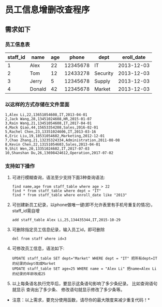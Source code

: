 # 员工信息增删改查程序

## 需求如下
### 员工信息表

staff_id | name | age | phone |dept | eroll_date
---------|------|-----|-------|-----|-----------
1        | Alex | 22|  12345678|IT| 2013-12-03
2        | Tom  | 12|  12433278|Security| 2013-12-03
3        | Jerry | 5|  12345678|Supply| 2013-12-03
4        | Donald| 42|  12345678|Market| 2013-12-03

### 以这样的方式存储在文件里面
    
    1,Alex Li,22,13651054608,IT,2013‐04‐01
    2,Jack Wang,28,13451024608,HR,2015‐01‐07
    3,Rain Wang,21,13451054608,IT,2017‐04‐01
    4,Mack Qiao,44,15653354208,Sales,2016‐02‐01
    5,Rachel Chen,23,13351024606,IT,2013‐03‐16
    6,Eric Liu,19,18531054602,Marketing,2012‐12‐01
    7,Chao Zhang,21,13235324334,Administration,2011‐08‐08
    8,Kevin Chen,22,13151054603,Sales,2013‐04‐01
    9,Shit Wen,20,13351024602,IT,2017‐07‐03
    10,Shanshan Du,26,13698424612,Operation,2017‐07‐02
    



### 支持如下操作
1. 可进行模糊查询，语法至少支持下面3种查询语法:
    ```
    find name,age from staff_table where age > 22
    find * from staff_table where dept = "IT"
    find * from staff_table where enroll_date like "2013"
    ```
2. 可创建新员工纪录，以phone做唯一键(即不允许表里有手机号重复的情况)，staff_id需自增
    ```
    add staff_table Alex Li,25,134435344,IT,2015‐10‐29
    ```
3. 可删除指定员工信息纪录，输入员工id，即可删除
    ```
    del from staff where id=3
    ```
4. 可修改员工信息，语法如下:
    ```
    UPDATE staff_table SET dept="Market" WHERE dept = "IT" 把所有dept=IT的纪录的dept改成Market
    UPDATE staff_table SET age=25 WHERE name = "Alex Li" 把name=Alex Li的纪录的年龄改成25
    ```
5. 以上每条语名执行完毕后，要显示这条语句影响了多少条纪录。 比如查询语句 就显示 查询出了多少条、
修改语句就显示修改了多少条等。
* 注意：以上需求，要充分使用函数，请尽你的最大限度来减少重复代码！* 